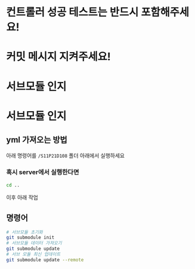 # 컨트롤러 성공 테스트는 반드시 포함해주세요! 
# 커밋 메시지 지켜주세요!

# 서브모듈 인지

# 서브모듈 인지

## yml 가져오는 방법
아래 명령어를 `/S11P21D108` 폴더 아래에서 실행하세요
### 혹시 server에서 실행한다면
```bash
cd ..
```
이후 아래 작업

## 명령어
```bash
# 서브모듈 초기화
git submodule init
# 서브모듈 데이터 가져오기 
git submodule update
# 서브 모듈 최신 업데이트
git submodule update --remote
```